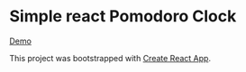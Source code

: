 # Simple react Pomodoro Clock
[Demo](https://fecosos.github.io/react-pomodoro-clock/)


This project was bootstrapped with [Create React App](https://github.com/facebookincubator/create-react-app).
